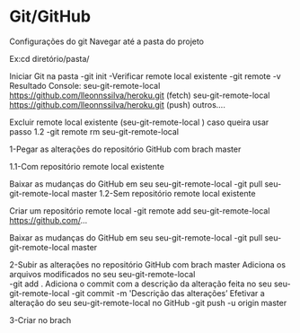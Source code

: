 # Git/GitHub 

Configurações  do git 
Navegar até a pasta do projeto

Ex:cd diretório/pasta/

Iniciar Git na pasta
-git init
-Verificar remote local existente
-git remote -v
Resultado Console:
seu-git-remote-local https://github.com/lleonnssilva/heroku.git (fetch)
seu-git-remote-local https://github.com/lleonnssilva/heroku.git (push)
outros....

Excluir remote local existente (seu-git-remote-local ) caso queira usar passo 1.2
-git remote rm seu-git-remote-local


1-Pegar as alterações do repositório GitHub com brach master

1.1-Com repositório remote local existente

Baixar as mudanças do GitHub em  seu  seu-git-remote-local
-git pull seu-git-remote-local master
1.2-Sem repositório remote local existente

Criar um repositório remote local
-git remote add seu-git-remote-local  https://github.com/...


Baixar as mudanças do GitHub em  seu  seu-git-remote-local
-git pull seu-git-remote-local master

2-Subir as alterações no repositório GitHub com brach master
Adiciona os arquivos modificados no seu seu-git-remote-local  
-git add . 
Adiciona o commit com a descrição da alteração feita no seu seu-git-remote-local
-git commit -m 'Descrição das alterações’
Efetivar a alteração do seu seu-git-remote-local no GitHub
-git push -u origin master

3-Criar no brach 


